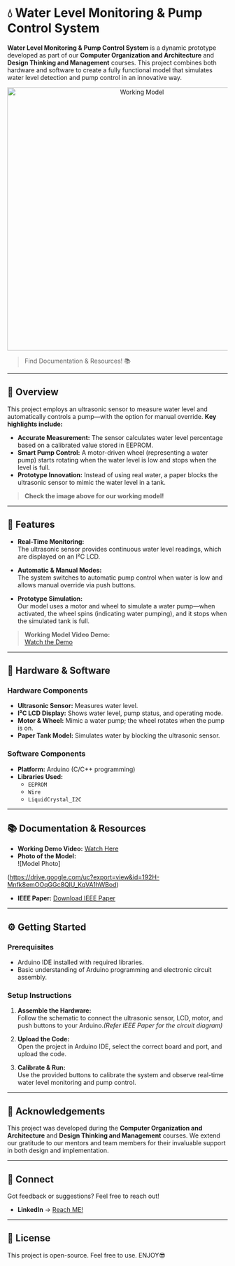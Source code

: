 # 💧 Water Level Monitoring & Pump Control System

**Water Level Monitoring & Pump Control System** is a dynamic prototype developed as part of our **Computer Organization and Architecture** and **Design Thinking and Management** courses. This project combines both hardware and software to create a fully functional model that simulates water level detection and pump control in an innovative way.

<div align="center">
  <img src="https://drive.google.com/uc?export=view&id=192H-Mnfk8emOOqGGc8QlU_KqVA1hWBod" alt="Working Model" width="600" />
</div>



> Find Documentation & Resources! 📚 

---

## 🌟 Overview

This project employs an ultrasonic sensor to measure water level and automatically controls a pump—with the option for manual override. **Key highlights include:**

- **Accurate Measurement:** The sensor calculates water level percentage based on a calibrated value stored in EEPROM.
- **Smart Pump Control:** A motor-driven wheel (representing a water pump) starts rotating when the water level is low and stops when the level is full.
- **Prototype Innovation:** Instead of using real water, a paper blocks the ultrasonic sensor to mimic the water level in a tank.

> **Check the image above for our working model!**

---

## 🚀 Features

- **Real-Time Monitoring:**  
  The ultrasonic sensor provides continuous water level readings, which are displayed on an I²C LCD.

- **Automatic & Manual Modes:**  
  The system switches to automatic pump control when water is low and allows manual override via push buttons.

- **Prototype Simulation:**  
  Our model uses a motor and wheel to simulate a water pump—when activated, the wheel spins (indicating water pumping), and it stops when the simulated tank is full.

> **Working Model Video Demo:**  
> [Watch the Demo](https://drive.google.com/file/d/1TBmy9M0k2LNoWJ65NNz6bQ8MHIUsC6q0/view?usp=drive_link)

---

## 🔧 Hardware & Software

### Hardware Components

- **Ultrasonic Sensor:** Measures water level.
- **I²C LCD Display:** Shows water level, pump status, and operating mode.
- **Motor & Wheel:** Mimic a water pump; the wheel rotates when the pump is on.
- **Paper Tank Model:** Simulates water by blocking the ultrasonic sensor.

### Software Components

- **Platform:** Arduino (C/C++ programming)
- **Libraries Used:**
  - `EEPROM`
  - `Wire`
  - `LiquidCrystal_I2C`

---

## 📚 Documentation & Resources

- **Working Demo Video:** [Watch Here](https://drive.google.com/file/d/1TBmy9M0k2LNoWJ65NNz6bQ8MHIUsC6q0/view?usp=drive_link)
- **Photo of the Model:**  
  ![Model Photo]

(https://drive.google.com/uc?export=view&id=192H-Mnfk8emOOqGGc8QlU_KqVA1hWBod)
- **IEEE Paper:** [Download IEEE Paper](https://drive.google.com/file/d/10rUBdXM_WwcKP4FapUVsXkZ6iGJeymsf/view?usp=sharing)

---

## ⚙️ Getting Started

### Prerequisites

- Arduino IDE installed with required libraries.
- Basic understanding of Arduino programming and electronic circuit assembly.

### Setup Instructions

1. **Assemble the Hardware:**  
   Follow the schematic to connect the ultrasonic sensor, LCD, motor, and push buttons to your Arduino._(Refer IEEE Paper for the circuit diagram)_

2. **Upload the Code:**  
   Open the project in Arduino IDE, select the correct board and port, and upload the code.

3. **Calibrate & Run:**  
   Use the provided buttons to calibrate the system and observe real-time water level monitoring and pump control.

---

## 🙏 Acknowledgements

This project was developed during the **Computer Organization and Architecture** and **Design Thinking and Management** courses. We extend our gratitude to our mentors and team members for their invaluable support in both design and implementation.

---

## 💌 Connect

Got feedback or suggestions? Feel free to reach out!

- **LinkedIn** → [Reach ME!](https://linkedin.com/in/satyam-c)

---

## 📄 License

This project is open-source. Feel free to use.
ENJOY😎
